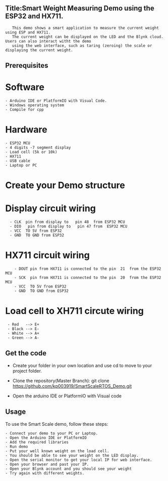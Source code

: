 ## Title:Smart Weight Measuring Demo using the ESP32 and HX711. 
       This demo shows a smart application to measure the current weight using ESP and HX711.
       The current weight can be displayed on the LED and the Blynk cloud. Users can also interact witht the demo 
       using the web interface, such as taring (zeroing) the scale or displaying the current weight. 
       
## Prerequisites
  # Software  
    - Arduino IDE or PlatformIO with Visual Code.
    - Windows operating system
    - Compile for cpp
    
 # Hardware 
    - ESP32 MCU 
    - 4 digits -7 segment display 
    - Load cell (5k or 10k)
    - HX711 
    - USB cable 
    - Laptop or PC 
    
# Create your Demo structure 
   # Display circuit wiring 
      - CLK  pin from display to   pin 48  from ESP32 MCU
      - DIO   pin from display to   pin 47 from  ESP32 MCU 
      - VCC  TO 5V from ESP32 
      - GND  TO GND from ESP32 

   # HX711 circuit wiring
        - DOUT pin from HX711 is connected to the pin  21  from the ESP32 MCU 
        - SCK  pin from HX711 is connected to the pin  20  from the ESP32 MCU
        - VCC  TO 5V from ESP32 
        - GND  TO GND from ESP32 
        
  # Load cell to XH711 circute wiring 
     - Red   --> E+
     - Black --> E-
     - White --> A+
     - Green --> A-
     
    
## Get the code  
   - Create your folder in your own location and use cd to move to your project folder. 
   - Clone the repository(Master Branch):
         git clone https://github.com/kp003919/SmartScaleRTOS_Demo.git
                           
   - Open the arduino IDE or PlatformIO with Visual code

##  Usage
 To use the Smart Scale demo, follow these steps:

    - Connect your demo to your PC or Laptop. 
    - Open the Arduino IDE or PlatformIO 
    - Add the required libraries
    - Run demo 
    - Put your well known weight on the load cell. 
    - You should be able to see your weight on the LED display. 
    - Open the serial monitor to get your local IP for web interface. 
    - Open your browser and past your IP. 
    - Open your Blynk account and you should see your weight 
    - Try again with different weights. 


    
    
  

